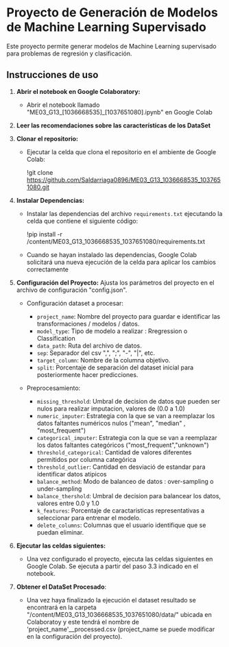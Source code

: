 # Proyecto de Generación de Modelos de Machine Learning Supervisado

Este proyecto permite generar modelos de Machine Learning supervisado para problemas de regresión y clasificación.

## Instrucciones de uso

1. **Abrir el notebook en Google Colaboratory:**
   - Abrir el notebook llamado "ME03_G13_[1036668535]_[1037651080].ipynb" en Google Colab
2. **Leer las recomendaciones sobre las características de los DataSet**
3. **Clonar el repositorio:**
   - Ejecutar la celda que clona el repositorio en el ambiente de Google Colab:
  
     !git clone https://github.com/Saldarriaga0896/ME03_G13_1036668535_1037651080.git

4. **Instalar Dependencias:**
   - Instalar las dependencias del archivo `requirements.txt` ejecutando la celda que contiene el siguiente código:
     
     !pip install -r /content/ME03_G13_1036668535_1037651080/requirements.txt

   - Cuando se hayan instalado las dependencias, Google Colab solicitará una nueva ejecución de la celda para aplicar los cambios correctamente
     
5. **Configuración del Proyecto:**
   Ajusta los parámetros del proyecto en el archivo de configuración "config.json".
   - Configuración dataset a procesar:
      - `project_name`: Nombre del proyecto para guardar e identificar las transformaciones / modelos / datos.
      - `model_type`: Tipo de modelo a realizar : Rregression o  Classification
      - `data_path`: Ruta del archivo de datos.
      - `sep`: Separador del csv ",", ";", "-", "|", etc.
      - `target_column`: Nombre de la columna objetivo.
      - `split`: Porcentaje de separación del dataset inicial para posteriormente hacer predicciones.

   - Preprocesamiento:
      - `missing_threshold`: Umbral de decision de datos que pueden ser nulos para realizar imputacion, valores de (0.0 a 1.0)
      - `numeric_imputer`: Estrategia con la que se van a reemplazar los datos faltantes numéricos nulos ("mean", "median" ,          "most_frequent")
      - `categorical_imputer`: Estrategia con la que se van a reemplazar los datos faltantes categóricos ("most_frequent","unknown")
      - `threshold_categorical`: Cantidad de valores diferentes permitidos por columna categórica
      - `threshold_outlier`: Cantidad en desviació de estandar para identificar datos atipicos
      - `balance_method`: Modo de balanceo de datos : over-sampling o under-sampling
      - `balance_thershold`: Umbral de decision para balancear los datos, valores entre 0.0 y 1.0
      - `k_features`: Porcentaje de caractaristicas representativas a seleccionar para entrenar el modelo. 
      - `delete_columns`: Columnas que el usuario identifique que se puedan eliminar.

6. **Ejecutar las celdas siguientes:**
   - Una vez configurado el proyecto, ejecuta las celdas siguientes en Google Colab. Se ejecuta a partir del paso 3.3 indicado en el notebook.
  
7. **Obtener el DataSet Procesado**:
   - Una vez haya finalizado la ejecución el dataset resultado se encontrará en la carpeta "/content/ME03_G13_1036668535_1037651080/data/" ubicada en Colaboratoy y este tendrá el nombre de 'project_name'__processed.csv (project_name se puede modificar en la configuración del proyecto).

